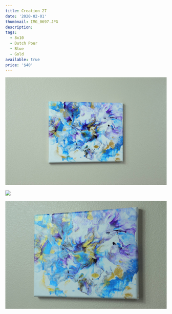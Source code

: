 ```yaml
---
title: Creation 27
date: '2020-02-01'
thumbnail: IMG_0697.JPG
description: 
tags:
  - 8x10
  - Dutch Pour
  - Blue
  - Gold
available: true
price: '$40'
---
```


![](IMG_0695.JPG)

![](IMG_0702.JPG)

![](IMG_0706.JPG)

